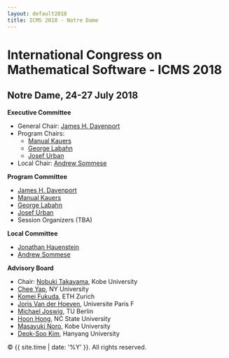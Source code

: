 ```yaml
---
layout: default2018
title: ICMS 2018 - Notre Dame
---
```


# International Congress on Mathematical Software - ICMS 2018
## Notre Dame, 24-27 July 2018

**Executive Committee**

*   General Chair: [James H. Davenport](http://people.bath.ac.uk/masjhd/)
*   Program Chairs:
    * [Manual Kauers](http://www.kauers.de/)
    * [George Labahn](https://cs.uwaterloo.ca/~glabahn/)
    * [Josef Urban](https://www.ciirc.cvut.cz/~urbanjo3/)
* Local Chair: [Andrew Sommese](https://www3.nd.edu/~sommese/) 


**Program Committee**

* [James H. Davenport](http://people.bath.ac.uk/masjhd/)
* [Manual Kauers](http://www.kauers.de/)
* [George Labahn](https://cs.uwaterloo.ca/~glabahn/)
* [Josef Urban](https://www.ciirc.cvut.cz/~urbanjo3/)
*   Session Organizers (TBA)

**Local Committee**

*   [Jonathan Hauenstein](https://www3.nd.edu/~jhauenst/)
*   [Andrew Sommese](https://www3.nd.edu/~sommese/) 

**Advisory Board**

*   Chair: [Nobuki Takayama](mailto:takayama@math.kobe-u.ac.jp), Kobe University
*   [Chee Yap](mailto:yap@cs.nyu.edu), NY University
*   [Komei Fukuda](mailto:komei.fukuda@math.ethz.ch), ETH Zurich
*   [Joris Van der Hoeven](mailto:vdhoeven@lix.polytechnique.fr), Universite Paris F
*   [Michael Joswig](mailto:joswig@math.tu-berlin.de), TU Berlin
*   [Hoon Hong](mailto:hong@ncsu.edu), NC State University
*   [Masayuki Noro](mailto:noro@math.kobe-u.ac.jp), Kobe University
*   [Deok-Soo Kim](mailto:dskim@hanyang.ac.kr), Hanyang University


<p>&copy; {{ site.time | date: '%Y' }}. All rights reserved.</p>
